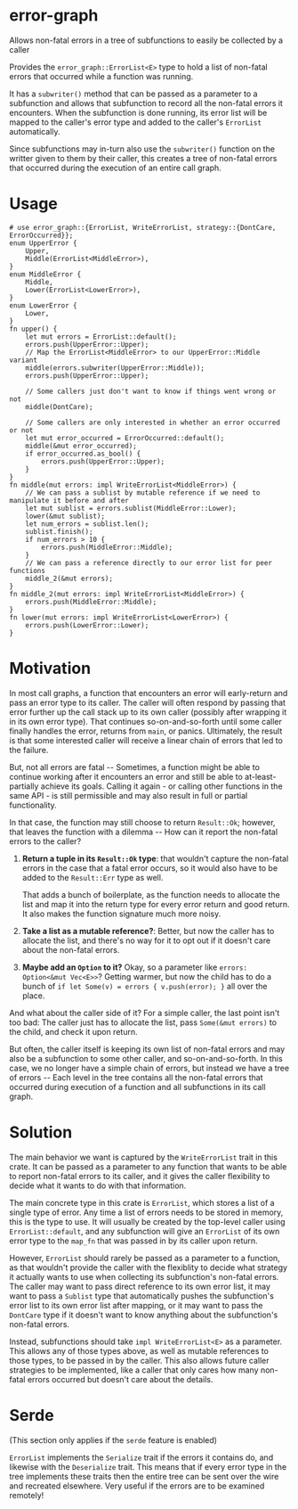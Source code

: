 # error-graph

Allows non-fatal errors in a tree of subfunctions to easily be collected by a caller

Provides the `error_graph::ErrorList<E>` type to hold a list of non-fatal errors
that occurred while a function was running.

It has a `subwriter()` method that can be passed as a parameter to
a subfunction and allows that subfunction to record all the non-fatal errors it encounters.
When the subfunction is done running, its error list will be mapped to the caller's error type
and added to the caller's `ErrorList` automatically.

Since subfunctions may in-turn also use the `subwriter()`
function on the writter given to them by their caller, this creates a tree of non-fatal errors
that occurred during the execution of an entire call graph.

# Usage

```
# use error_graph::{ErrorList, WriteErrorList, strategy::{DontCare, ErrorOccurred}};
enum UpperError {
    Upper,
    Middle(ErrorList<MiddleError>),
}
enum MiddleError {
    Middle,
    Lower(ErrorList<LowerError>),
}
enum LowerError {
    Lower,
}
fn upper() {
    let mut errors = ErrorList::default();
    errors.push(UpperError::Upper);
    // Map the ErrorList<MiddleError> to our UpperError::Middle variant
    middle(errors.subwriter(UpperError::Middle));
    errors.push(UpperError::Upper);

    // Some callers just don't want to know if things went wrong or not
    middle(DontCare);

    // Some callers are only interested in whether an error occurred or not
    let mut error_occurred = ErrorOccurred::default();
    middle(&mut error_occurred);
    if error_occurred.as_bool() {
        errors.push(UpperError::Upper);
    }
}
fn middle(mut errors: impl WriteErrorList<MiddleError>) {
    // We can pass a sublist by mutable reference if we need to manipulate it before and after
    let mut sublist = errors.sublist(MiddleError::Lower);
    lower(&mut sublist);
    let num_errors = sublist.len();
    sublist.finish();
    if num_errors > 10 {
        errors.push(MiddleError::Middle);
    }
    // We can pass a reference directly to our error list for peer functions
    middle_2(&mut errors);
}
fn middle_2(mut errors: impl WriteErrorList<MiddleError>) {
    errors.push(MiddleError::Middle);
}
fn lower(mut errors: impl WriteErrorList<LowerError>) {
    errors.push(LowerError::Lower);
}
```

# Motivation

In most call graphs, a function that encounters an error will early-return and pass an
error type to its caller. The caller will often respond by passing that error further up the
call stack up to its own caller (possibly after wrapping it in its own error type). That
continues so-on-and-so-forth until some caller finally handles the error, returns from `main`,
or panics. Ultimately, the result is that some interested caller will receive a linear chain of
errors that led to the failure.

But, not all errors are fatal -- Sometimes, a function might be able to continue working after
it encounters an error and still be able to at-least-partially achieve its goals. Calling it
again - or calling other functions in the same API - is still permissible and may also result
in full or partial functionality.

In that case, the function may still choose to return `Result::Ok`; however, that leaves the
function with a dilemma -- How can it report the non-fatal errors to the caller?

1.  **Return a tuple in its `Result::Ok` type**: that wouldn't capture the non-fatal errors in
    the case that a fatal error occurs, so it would also have to be added to the `Result::Err`
    type as well.

    That adds a bunch of boilerplate, as the function needs to allocate the list and map it
    into the return type for every error return and good return. It also makes the function
    signature much more noisy.

2.  **Take a list as a mutable reference?**: Better, but now the caller has to allocate the
    list, and there's no way for it to opt out if it doesn't care about the non-fatal errors.

3.  **Maybe add an `Option` to it?** Okay, so a parameter like `errors: Option<&mut Vec<E>>`?
    Getting warmer, but now the child has to do a bunch of
    `if let Some(v) = errors { v.push(error); }` all over the place.

And what about the caller side of it? For a simple caller, the last point isn't too bad: The
caller just has to allocate the list, pass `Some(&mut errors)` to the child, and check it upon
return.

But often, the caller itself is keeping its own list of non-fatal errors and may also be a
subfunction to some other caller, and so-on-and-so-forth. In this case, we no longer have
a simple chain of errors, but instead we have a tree of errors -- Each level in the tree
contains all the non-fatal errors that occurred during execution of a function and all
subfunctions in its call graph.

# Solution

The main behavior we want is captured by the `WriteErrorList` trait in this crate. It can be
passed as a parameter to any function that wants to be able to report non-fatal errors to its
caller, and it gives the caller flexibility to decide what it wants to do with that
information.

The main concrete type in this crate is `ErrorList`, which stores a list of a single type of
error. Any time a list of errors needs to be stored in memory, this is the type to use. It will
usually be created by the top-level caller using `ErrorList::default`, and any subfunction will
give an `ErrorList` of its own error type to the `map_fn` that was passed in by its caller upon
return.

However, `ErrorList` should rarely be passed as a parameter to a function, as that wouldn't
provide the caller with the flexiblity to decide what strategy it actually wants
to use when collecting its subfunction's non-fatal errors. The caller may want to pass direct
reference to its own error list, it may want to pass a `Sublist` type that automatically
pushes the subfunction's error list to its own error list after mapping, or it may want to
pass the `DontCare` type if it doesn't want to know anything about the
subfunction's non-fatal errors.

Instead, subfunctions should take `impl WriteErrorList<E>` as a parameter.
This allows any of those types above, as well as mutable references to those types, to be
passed in by the caller. This also allows future caller strategies to be implemented, like
a caller that only cares how many non-fatal errors occurred but doesn't care about the details.

# Serde

(This section only applies if the `serde` feature is enabled)

`ErrorList` implements the `Serialize` trait if the errors it contains do, and
likewise with the `Deserialize` trait. This means that if every error type in the tree
implements these traits then the entire tree can be sent over the wire and recreated elsewhere.
Very useful if the errors are to be examined remotely!


